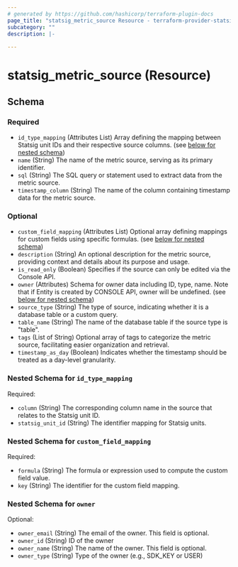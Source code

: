 ```yaml
---
# generated by https://github.com/hashicorp/terraform-plugin-docs
page_title: "statsig_metric_source Resource - terraform-provider-statsig"
subcategory: ""
description: |-
  
---
```


# statsig_metric_source (Resource)





<!-- schema generated by tfplugindocs -->
## Schema

### Required

- `id_type_mapping` (Attributes List) Array defining the mapping between Statsig unit IDs and their respective source columns. (see [below for nested schema](#nestedatt--id_type_mapping))
- `name` (String) The name of the metric source, serving as its primary identifier.
- `sql` (String) The SQL query or statement used to extract data from the metric source.
- `timestamp_column` (String) The name of the column containing timestamp data for the metric source.

### Optional

- `custom_field_mapping` (Attributes List) Optional array defining mappings for custom fields using specific formulas. (see [below for nested schema](#nestedatt--custom_field_mapping))
- `description` (String) An optional description for the metric source, providing context and details about its purpose and usage.
- `is_read_only` (Boolean) Specifies if the source can only be edited via the Console API.
- `owner` (Attributes) Schema for owner data including ID, type, name. Note that if Entity is created by CONSOLE API, owner will be undefined. (see [below for nested schema](#nestedatt--owner))
- `source_type` (String) The type of source, indicating whether it is a database table or a custom query.
- `table_name` (String) The name of the database table if the source type is "table".
- `tags` (List of String) Optional array of tags to categorize the metric source, facilitating easier organization and retrieval.
- `timestamp_as_day` (Boolean) Indicates whether the timestamp should be treated as a day-level granularity.

<a id="nestedatt--id_type_mapping"></a>
### Nested Schema for `id_type_mapping`

Required:

- `column` (String) The corresponding column name in the source that relates to the Statsig unit ID.
- `statsig_unit_id` (String) The identifier mapping for Statsig units.


<a id="nestedatt--custom_field_mapping"></a>
### Nested Schema for `custom_field_mapping`

Required:

- `formula` (String) The formula or expression used to compute the custom field value.
- `key` (String) The identifier for the custom field mapping.


<a id="nestedatt--owner"></a>
### Nested Schema for `owner`

Optional:

- `owner_email` (String) The email of the owner. This field is optional.
- `owner_id` (String) ID of the owner
- `owner_name` (String) The name of the owner. This field is optional.
- `owner_type` (String) Type of the owner (e.g., SDK_KEY or USER)


